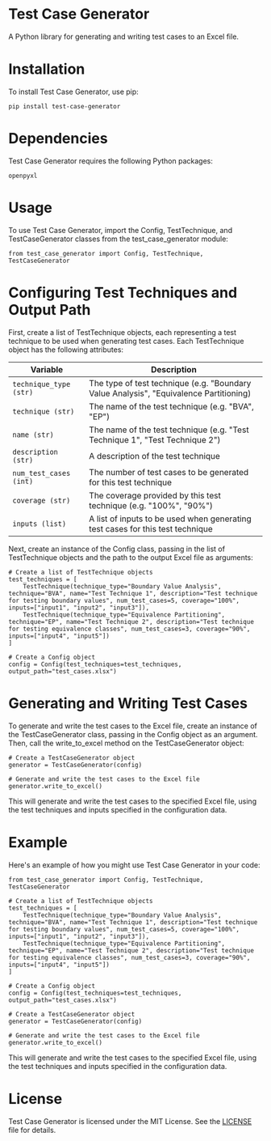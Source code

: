 # Test Case Generator
A Python library for generating and writing test cases to an Excel file.

# Installation
To install Test Case Generator, use pip:

```pip install test-case-generator```

# Dependencies
Test Case Generator requires the following Python packages:

```openpyxl```

# Usage
To use Test Case Generator, import the Config, TestTechnique, and TestCaseGenerator classes from the test_case_generator module:

```from test_case_generator import Config, TestTechnique, TestCaseGenerator```

# Configuring Test Techniques and Output Path
First, create a list of TestTechnique objects, each representing a test technique to be used when generating test cases. Each TestTechnique object has the following attributes:

| Variable | Description |
| - | - |
| `technique_type (str)` | The type of test technique (e.g. "Boundary Value Analysis", "Equivalence Partitioning) |
| `technique (str)` | The name of the test technique (e.g. "BVA", "EP") |
| `name (str)` | The name of the test technique (e.g. "Test Technique 1", "Test Technique 2") |
| `description (str)` | A description of the test technique |
| `num_test_cases (int)` | The number of test cases to be generated for this test technique |
| `coverage (str)` | The coverage provided by this test technique (e.g. "100%", "90%") |
| `inputs (list)` | A list of inputs to be used when generating test cases for this test technique |

Next, create an instance of the Config class, passing in the list of TestTechnique objects and the path to the output Excel file as arguments:

```
# Create a list of TestTechnique objects
test_techniques = [
    TestTechnique(technique_type="Boundary Value Analysis", technique="BVA", name="Test Technique 1", description="Test technique for testing boundary values", num_test_cases=5, coverage="100%", inputs=["input1", "input2", "input3"]),
    TestTechnique(technique_type="Equivalence Partitioning", technique="EP", name="Test Technique 2", description="Test technique for testing equivalence classes", num_test_cases=3, coverage="90%", inputs=["input4", "input5"])
]

# Create a Config object
config = Config(test_techniques=test_techniques, output_path="test_cases.xlsx")
```

# Generating and Writing Test Cases
To generate and write the test cases to the Excel file, create an instance of the TestCaseGenerator class, passing in the Config object as an argument. Then, call the write_to_excel method on the TestCaseGenerator object:

```
# Create a TestCaseGenerator object
generator = TestCaseGenerator(config)

# Generate and write the test cases to the Excel file
generator.write_to_excel()
```

This will generate and write the test cases to the specified Excel file, using the test techniques and inputs specified in the configuration data.

# Example
Here's an example of how you might use Test Case Generator in your code:

```
from test_case_generator import Config, TestTechnique, TestCaseGenerator

# Create a list of TestTechnique objects
test_techniques = [
    TestTechnique(technique_type="Boundary Value Analysis", technique="BVA", name="Test Technique 1", description="Test technique for testing boundary values", num_test_cases=5, coverage="100%", inputs=["input1", "input2", "input3"]),
    TestTechnique(technique_type="Equivalence Partitioning", technique="EP", name="Test Technique 2", description="Test technique for testing equivalence classes", num_test_cases=3, coverage="90%", inputs=["input4", "input5"])
]

# Create a Config object
config = Config(test_techniques=test_techniques, output_path="test_cases.xlsx")

# Create a TestCaseGenerator object
generator = TestCaseGenerator(config)

# Generate and write the test cases to the Excel file
generator.write_to_excel()
```

This will generate and write the test cases to the specified Excel file, using the test techniques and inputs specified in the configuration data.

# License
Test Case Generator is licensed under the MIT License. See the [LICENSE](https://github.com/EngiN33R/lua-shmem/blob/master/LICENSE) file for details.

